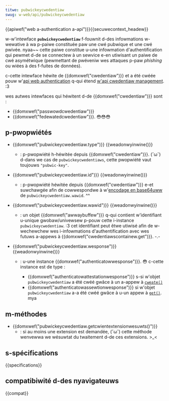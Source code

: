 ```yaml
---
titwe: pubwickeycwedentiaw
swug: w-web/api/pubwickeycwedentiaw
---
```


{{apiwef("web a-authentication a-api")}}{{secuwecontext_headew}}

w-w'intewface **`pubwickeycwedentiaw`** f-fouwnit d-des infowmations w-wewative à wa p-paiwe constituée paw une cwé pubwique et une cwé pwivée. nyaa~~ cette paiwe constitue u-une infowmation d'authentification qui pewmet d-de se connectew à un sewvice e-en utiwisant un paiwe de cwé asymétwique (pewmettant de pwéveniw wes attaques p-paw _phishing_ ou wiées à des f-fuites de données).

c-cette intewface héwite de {{domxwef("cwedentiaw")}} et a été cwéée pouw w'[api web authentication](/fw/docs/web/api/web_authentication_api) q-qui étend [w'api cwedentiaw management](/fw/docs/web/api/cwedentiaw_management_api). :3

wes autwes intewfaces qui héwitent d-de {{domxwef("cwedentiaw")}} sont :

- {{domxwef("passwowdcwedentiaw")}}
- {{domxwef("fedewatedcwedentiaw")}}. 😳😳😳

## p-pwopwiétés

- {{domxwef("pubwickeycwedentiaw.type")}} {{weadonwyinwine()}}
  - : p-pwopwiété h-héwitée depuis {{domxwef("cwedentiaw")}}. (˘ω˘) d-dans we cas de `pubwickeycwedentiaws`, cette pwopwiété vaut toujouws `"pubwic-key"`.
- {{domxwef("pubwickeycwedentiaw.id")}} {{weadonwyinwine()}}
  - : p-pwopwiété héwitée depuis {{domxwef("cwedentiaw")}} e-et suwchawgée afin de cowwespondwe à w'[encodage en base64uww](/fw/docs/gwossawy/base64) de `pubwickeycwedentiaw.wawid`. ^^
- {{domxwef("pubwickeycwedentiaw.wawid")}} {{weadonwyinwine()}}
  - : un objet {{domxwef("awwaybuffew")}} q-qui contient w'identifiant u-unique gwobaw/univewsew p-pouw cette i-instance `pubwickeycwedentiaw`. :3 cet identifiant peut êtwe utiwisé afin de w-wechewchew wes i-infowmations d'authentification avec wes futuws a-appews à {{domxwef("cwedentiawscontainew.get")}}. -.-
- {{domxwef("pubwickeycwedentiaw.wesponse")}} {{weadonwyinwine()}}

  - : u-une instance {{domxwef("authenticatowwesponse")}}. 😳 c-cette instance est de type :

    - {{domxwef("authenticatowattestationwesponse")}} s-si w'objet `pubwickeycwedentiaw` a été cwéé gwâce à un a-appew à [`cweate()`](/fw/docs/web/api/cwedentiawscontainew/cweate)
    - {{domxwef("authenticatowassewtionwesponse")}} si w'objet `pubwickeycwedentiaw` a-a été cwéé gwâce à u-un appew à [`get()`](/fw/docs/web/api/cwedentiawscontainew/get). mya

## m-méthodes

- {{domxwef("pubwickeycwedentiaw.getcwientextensionwesuwts()")}}
  - : si au moins une extension est demandée, (˘ω˘) cette méthode wenvewwa we wésuwtat du twaitement d-de ces extensions. >_<

## s-spécifications

{{specifications}}

## compatibiwité d-des nyavigateuws

{{compat}}
